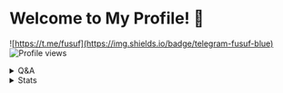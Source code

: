 # Welcome to My Profile! 👋 
![https://t.me/fusuf](https://img.shields.io/badge/telegram-fusuf-blue) ![Profile views](https://gpvc.arturio.dev/quiec)

<details>
  <summary>Q&A</summary>

Q | A
--- | --- 
**My Computer**  | `MacBook Pro 2017 13"`
**Editor**  | `Visual Studio Code`
**Platforms I develop for** | `Desktop, Mobile, Web, CLI`
**Languages I know**  | `PHP, C#/VB.Net, JS, Python, V, C++`
**Languages I learning** | `Go, Dart, Rust, Crystal, Swift, Ruby`

</details>

<details>
  <summary>Stats</summary>

 ‏‏‎ ‎|
 --- |
![Metrics](https://metrics.lecoq.io/quiec?template=classic&followup=1&isocalendar=1&languages=1&isocalendar.duration=half-year&config.timezone=Europe%2FIstanbul)
[![spotify-github-profile](https://spotify-github-profile.vercel.app/api/view?uid=ar5xr05io7p2lrvlzz8cgpz7f&cover_image=false)](https://github.com/kittinan/spotify-github-profile)
</details>
